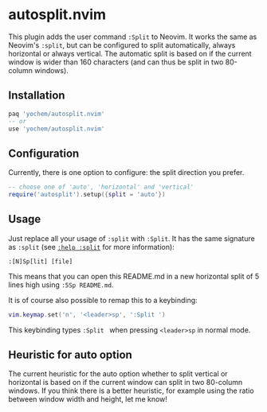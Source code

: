 # autosplit.nvim

This plugin adds the user command `:Split` to Neovim. It works the same as
Neovim's `:split`, but can be configured to split automatically, always
horizontal or always vertical. The automatic split is based on if the current
window is wider than 160 characters (and can thus be split in two 80-column
windows).


## Installation

```lua
paq 'yochem/autosplit.nvim'
-- or
use 'yochem/autosplit.nvim'
```


## Configuration

Currently, there is one option to configure: the split direction you prefer.

```lua
-- choose one of 'auto', 'horizontal' and 'vertical'
require('autosplit').setup({split = 'auto'})
```


## Usage

Just replace all your usage of `:split` with `:Split`. It has the same
signature as `:split` (see [`:help
:split`](https://vimhelp.org/windows.txt.html#%3Asplit) for more information):

```vimhelp
:[N]Sp[lit] [file]
```

This means that you can open this README.md in a new horizontal split of 5
lines high using `:5Sp README.md`.

It is of course also possible to remap this to a keybinding:

```lua
vim.keymap.set('n', '<leader>sp', ':Split ')
```

This keybinding types `:Split ` when pressing `<leader>sp` in normal mode.


## Heuristic for auto option

The current heuristic for the auto option whether to split vertical or
horizontal is based on if the current window can split in two 80-column
windows. If you think there is a better heuristic, for example using the ratio
between window width and height, let me know!
